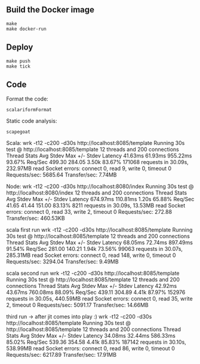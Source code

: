 
## Build the Docker image

    make
    make docker-run

## Deploy

    make push
    make tick
    
## Code

Format the code:
    
    scalariformFormat
    
Static code analysis:

    scapegoat

Scala:
wrk -t12 -c200 -d30s http://localhost:8085/template
Running 30s test @ http://localhost:8085/template
  12 threads and 200 connections
  Thread Stats   Avg      Stdev     Max   +/- Stdev
    Latency    41.63ms   61.93ms 955.22ms   93.67%
    Req/Sec   499.30    284.05     3.50k    83.67%
  171068 requests in 30.09s, 232.97MB read
  Socket errors: connect 0, read 9, write 0, timeout 0
Requests/sec:   5685.64
Transfer/sec:      7.74MB

Node:
wrk -t12 -c200 -d30s http://localhost:8080/index
Running 30s test @ http://localhost:8080/index
  12 threads and 200 connections
  Thread Stats   Avg      Stdev     Max   +/- Stdev
    Latency   674.97ms  110.81ms   1.20s    65.88%
    Req/Sec    41.65     41.44   151.00     83.13%
  8211 requests in 30.09s, 13.53MB read
  Socket errors: connect 0, read 33, write 2, timeout 0
Requests/sec:    272.88
Transfer/sec:    460.53KB



scala first run
wrk -t12 -c200 -d30s http://localhost:8085/template
Running 30s test @ http://localhost:8085/template
  12 threads and 200 connections
  Thread Stats   Avg      Stdev     Max   +/- Stdev
    Latency    68.05ms   72.74ms 897.49ms   91.54%
    Req/Sec   281.00    140.21     1.94k    73.56%
  99063 requests in 30.07s, 285.31MB read
  Socket errors: connect 0, read 148, write 0, timeout 0
Requests/sec:   3294.04
Transfer/sec:      9.49MB

scala second run
wrk -t12 -c200 -d30s http://localhost:8085/template
Running 30s test @ http://localhost:8085/template
  12 threads and 200 connections
  Thread Stats   Avg      Stdev     Max   +/- Stdev
    Latency    42.92ms   43.67ms 760.08ms   88.09%
    Req/Sec   439.11    304.89     4.41k    87.97%
  152976 requests in 30.05s, 440.59MB read
  Socket errors: connect 0, read 35, write 2, timeout 0
Requests/sec:   5091.17
Transfer/sec:     14.66MB

third run -> after jit comes into play :)
wrk -t12 -c200 -d30s http://localhost:8085/template
Running 30s test @ http://localhost:8085/template
  12 threads and 200 connections
  Thread Stats   Avg      Stdev     Max   +/- Stdev
    Latency    34.08ms   32.44ms 586.33ms   85.02%
    Req/Sec   539.36    354.58     4.41k    85.83%
  187142 requests in 30.10s, 538.99MB read
  Socket errors: connect 0, read 86, write 0, timeout 0
Requests/sec:   6217.89
Transfer/sec:     17.91MB
